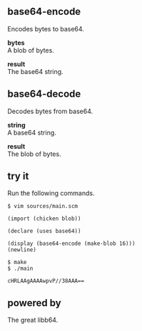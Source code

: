 base64-encode
-------------
Encodes bytes to base64.

__bytes__  
A blob of bytes.

__result__  
The base64 string.

base64-decode
-------------
Decodes bytes from base64.

__string__  
A base64 string.

__result__  
The blob of bytes.

try it
------
Run the following commands.

    $ vim sources/main.scm

    (import (chicken blob))

    (declare (uses base64))

    (display (base64-encode (make-blob 16)))
    (newline)

    $ make
    $ ./main

    cHRLAAgAAAAwpvP//38AAA==

powered by
----------
The great libb64.

